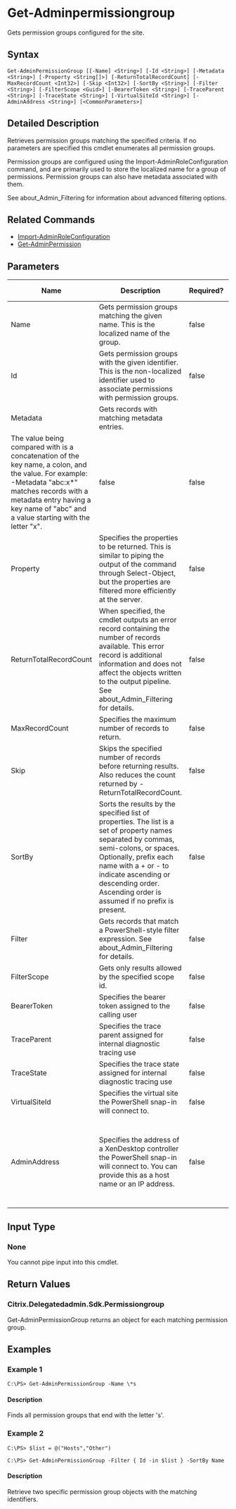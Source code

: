﻿
# Get-Adminpermissiongroup
Gets permission groups configured for the site.
## Syntax

```
Get-AdminPermissionGroup [[-Name] <String>] [-Id <String>] [-Metadata <String>] [-Property <String[]>] [-ReturnTotalRecordCount] [-MaxRecordCount <Int32>] [-Skip <Int32>] [-SortBy <String>] [-Filter <String>] [-FilterScope <Guid>] [-BearerToken <String>] [-TraceParent <String>] [-TraceState <String>] [-VirtualSiteId <String>] [-AdminAddress <String>] [<CommonParameters>]
```

## Detailed Description
Retrieves permission groups matching the specified criteria. If no parameters are specified this cmdlet enumerates all permission groups.

Permission groups are configured using the Import-AdminRoleConfiguration command, and are primarily used to store the localized name for a group of permissions. Permission groups can also have metadata associated with them.

See about\_Admin\_Filtering for information about advanced filtering options.


## Related Commands

* [Import-AdminRoleConfiguration](../Import-AdminRoleConfiguration/)
* [Get-AdminPermission](../Get-AdminPermission/)
## Parameters
| Name   | Description | Required? | Pipeline Input | Default Value |
| --- | --- | --- | --- | --- |
| Name | Gets permission groups matching the given name. This is the localized name of the group. | false | true (ByValue, ByPropertyName) |  |
| Id | Gets permission groups with the given identifier. This is the non-localized identifier used to associate permissions with permission groups. | false | true (ByPropertyName) |  |
| Metadata | Gets records with matching metadata entries.  
The value being compared with is a concatenation of the key name, a colon, and the value. For example: -Metadata "abc:x\*" matches records with a metadata entry having a key name of "abc" and a value starting with the letter "x". | false | false |  |
| Property | Specifies the properties to be returned. This is similar to piping the output of the command through Select-Object, but the properties are filtered more efficiently at the server. | false | false |  |
| ReturnTotalRecordCount | When specified, the cmdlet outputs an error record containing the number of records available. This error record is additional information and does not affect the objects written to the output pipeline. See about\_Admin\_Filtering for details. | false | false | False |
| MaxRecordCount | Specifies the maximum number of records to return. | false | false | 250 |
| Skip | Skips the specified number of records before returning results. Also reduces the count returned by -ReturnTotalRecordCount. | false | false | 0 |
| SortBy | Sorts the results by the specified list of properties. The list is a set of property names separated by commas, semi-colons, or spaces. Optionally, prefix each name with a + or - to indicate ascending or descending order. Ascending order is assumed if no prefix is present. | false | false | The default sort order is by name or unique identifier. |
| Filter | Gets records that match a PowerShell-style filter expression. See about\_Admin\_Filtering for details. | false | false |  |
| FilterScope | Gets only results allowed by the specified scope id. | false | false |  |
| BearerToken | Specifies the bearer token assigned to the calling user | false | false |  |
| TraceParent | Specifies the trace parent assigned for internal diagnostic tracing use | false | false |  |
| TraceState | Specifies the trace state assigned for internal diagnostic tracing use | false | false |  |
| VirtualSiteId | Specifies the virtual site the PowerShell snap-in will connect to. | false | false |  |
| AdminAddress | Specifies the address of a XenDesktop controller the PowerShell snap-in will connect to. You can provide this as a host name or an IP address. | false | false | Localhost. Once a value is provided by any cmdlet, this value becomes the default. |

## Input Type

### None
You cannot pipe input into this cmdlet.
## Return Values

### Citrix.Delegatedadmin.Sdk.Permissiongroup
Get-AdminPermissionGroup returns an object for each matching permission group.
## Examples

### Example 1

```
C:\PS> Get-AdminPermissionGroup -Name \*s
```

#### Description
Finds all permission groups that end with the letter 's'.
### Example 2

```
C:\PS> $list = @("Hosts","Other")  
  
C:\PS> Get-AdminPermissionGroup -Filter { Id -in $list } -SortBy Name
```

#### Description
Retrieve two specific permission group objects with the matching identifiers.
